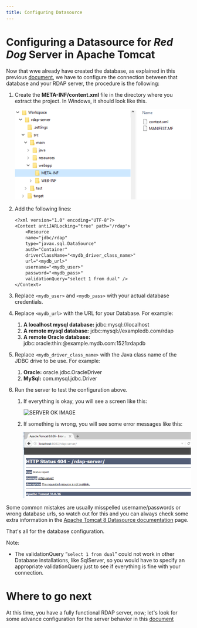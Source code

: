 ```yaml
---
title: Configuring Datasource
---
```


# Configuring a Datasource for _Red Dog_ Server in Apache Tomcat

Now that wwe already have created the database, as explained in this previous [document](database-schema.html "Database Schema"), we have to configure the connection between that database and your RDAP server, the procedure is the following:

1.	Create the **META-INF/content.xml** file in the directory where you extract the project. In Windows, it should look  like this.

	![DATASOURCE PATH](img\datasource-path.png)

2.	Add the following lines:
 
        <?xml version="1.0" encoding="UTF-8"?>
        <Context antiJARLocking="true" path="/rdap">
	        <Resource 
			name="jdbc/rdap" 
			type="javax.sql.DataSource" 
			auth="Container"
			driverClassName="<mydb_driver_class_name>" 
			url="<mydb_url>"
			username="<mydb_user>" 
			password="<mydb_pass>" 
			validationQuery="select 1 from dual" />	
        </Context> 
        
3.	Replace `<mydb_user>` and `<mydb_pass>` with your actual database credentials.

4.	Replace `<mydb_url>` with the URL for your Database. For example:

	1.	**A localhost mysql database:** jdbc:mysql://localhost
	2.	**A remote mysql database:** jdbc:mysql://exampledb.com/rdap
	3.	**A remote Oracle database:** jdbc:oracle:thin:@example.mydb.com:1521:rdapdb
  
5.	Replace `<mydb_driver_class_name>` with the Java class name of the JDBC drive to be use. For example:

	1.	**Oracle:** oracle.jdbc.OracleDriver 
	2.	**MySql:** com.mysql.jdbc.Driver


6.	Run the server to test the configuration above.

	1.	If everything is okay, you will see a screen like this:

		![SERVER OK IMAGE](img\server-ok-image.png)

	2.	If something is wrong, you will see some error messages like this:

		![ERROR IMAGE](img\server-error-image.png)

Some common mistakes are usually misspelled username/passwords or wrong database urls, so watch out for this and you can always check some extra information in the [Apache Tomcat 8 Datasource documentation] page.

That's all for the database configuration.

Note:

+	The validationQuery “`select 1 from dual`” could not work in other Database installations, like SqlServer, so you would have to specify an appropriate validationQuery just to see if everything is fine with your connection.

# Where to go next

At this time, you have a fully functional RDAP server, now; let's look for some advance configuration for the server behavior in this [document](behavior-configuration.html "Behavior Configuration")

[Apache Tomcat 8 Datasource documentation]: http://tomcat.apache.org/tomcat-8.0-doc/jndi-datasource-examples-howto.html "Apache Tomcat"

